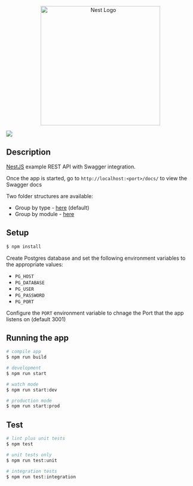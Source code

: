 <p align="center">
  <a href="http://nestjs.com/" target="blank"><img src="https://nestjs.com/img/logo_text.svg" width="320" alt="Nest Logo" /></a>
</p>
<img src="https://travis-ci.com/peadarkelly/nest-api.svg?branch=master"/>

## Description

[NestJS](https://github.com/nestjs/nest) example REST API with Swagger integration.

Once the app is started, go to `http://localhost:<port>/docs/` to view the Swagger docs

Two folder structures are available:
* Group by type - [here](https://github.com/peadarkelly/nest-api/tree/group-by-type) (default)
* Group by module - [here](https://github.com/peadarkelly/nest-api/tree/group-by-module)

## Setup

```bash
$ npm install
```

Create Postgres database and set the following environment variables to the appropriate values:
* `PG_HOST`
* `PG_DATABASE`
* `PG_USER`
* `PG_PASSWORD`
* `PG_PORT`

Configure the `PORT` environment variable to chnage the Port that the app listens on (default 3001)

## Running the app

```bash
# compile app
$ npm run build

# development
$ npm run start

# watch mode
$ npm run start:dev

# production mode
$ npm run start:prod
```

## Test

```bash
# lint plus unit tests
$ npm test

# unit tests only
$ npm run test:unit

# integration tests
$ npm run test:integration
```
